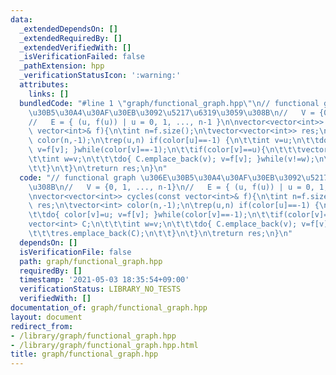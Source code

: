 ```yaml
---
data:
  _extendedDependsOn: []
  _extendedRequiredBy: []
  _extendedVerifiedWith: []
  _isVerificationFailed: false
  _pathExtension: hpp
  _verificationStatusIcon: ':warning:'
  attributes:
    links: []
  bundledCode: "#line 1 \"graph/functional_graph.hpp\"\n// functional graph \u306E\
    \u30B5\u30A4\u30AF\u30EB\u3092\u5217\u6319\u3059\u308B\n//   V = {0, 1, ..., n-1}\n\
    //   E = { (u, f(u)) | u = 0, 1, ..., n-1 }\n\nvector<vector<int>> cycles(const\
    \ vector<int>& f){\n\tint n=f.size();\n\tvector<vector<int>> res;\n\tvector<int>\
    \ color(n,-1);\n\trep(u,n) if(color[u]==-1) {\n\t\tint v=u;\n\t\tdo{ color[v]=u;\
    \ v=f[v]; }while(color[v]==-1);\n\t\tif(color[v]==u){\n\t\t\tvector<int> C;\n\t\
    \t\tint w=v;\n\t\t\tdo{ C.emplace_back(v); v=f[v]; }while(v!=w);\n\t\t\tres.emplace_back(C);\n\
    \t\t}\n\t}\n\treturn res;\n}\n"
  code: "// functional graph \u306E\u30B5\u30A4\u30AF\u30EB\u3092\u5217\u6319\u3059\
    \u308B\n//   V = {0, 1, ..., n-1}\n//   E = { (u, f(u)) | u = 0, 1, ..., n-1 }\n\
    \nvector<vector<int>> cycles(const vector<int>& f){\n\tint n=f.size();\n\tvector<vector<int>>\
    \ res;\n\tvector<int> color(n,-1);\n\trep(u,n) if(color[u]==-1) {\n\t\tint v=u;\n\
    \t\tdo{ color[v]=u; v=f[v]; }while(color[v]==-1);\n\t\tif(color[v]==u){\n\t\t\t\
    vector<int> C;\n\t\t\tint w=v;\n\t\t\tdo{ C.emplace_back(v); v=f[v]; }while(v!=w);\n\
    \t\t\tres.emplace_back(C);\n\t\t}\n\t}\n\treturn res;\n}\n"
  dependsOn: []
  isVerificationFile: false
  path: graph/functional_graph.hpp
  requiredBy: []
  timestamp: '2021-05-03 18:35:54+09:00'
  verificationStatus: LIBRARY_NO_TESTS
  verifiedWith: []
documentation_of: graph/functional_graph.hpp
layout: document
redirect_from:
- /library/graph/functional_graph.hpp
- /library/graph/functional_graph.hpp.html
title: graph/functional_graph.hpp
---
```

